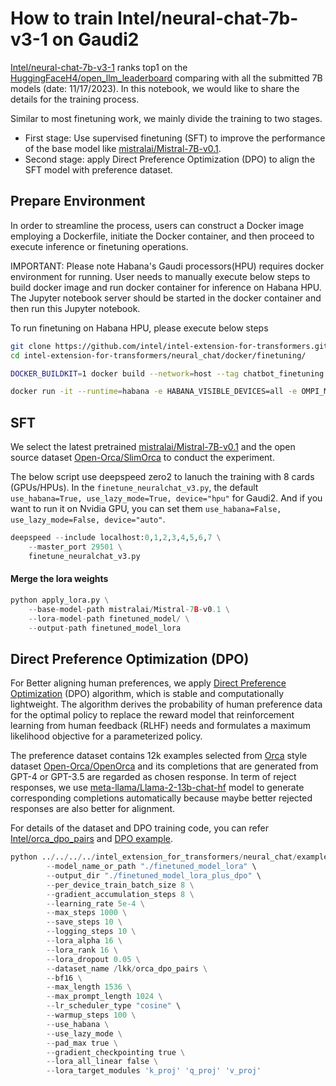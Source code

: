 # How to train Intel/neural-chat-7b-v3-1 on Gaudi2

[Intel/neural-chat-7b-v3-1](https://huggingface.co/Intel/neural-chat-7b-v3-1) ranks top1 on the [HuggingFaceH4/open_llm_leaderboard](https://huggingface.co/spaces/HuggingFaceH4/open_llm_leaderboard) comparing with all the submitted 7B models (date: 11/17/2023). In this notebook, we would like to share the details for the training process.

Similar to most finetuning work, we mainly divide the training to two stages.
- First stage: Use supervised finetuning (SFT) to improve the performance of the base model like [mistralai/Mistral-7B-v0.1](https://huggingface.co/mistralai/Mistral-7B-v0.1).
- Second stage: apply Direct Preference Optimization (DPO) to align the SFT model with preference dataset.


## Prepare Environment

In order to streamline the process, users can construct a Docker image employing a Dockerfile, initiate the Docker container, and then proceed to execute inference or finetuning operations.

IMPORTANT: Please note Habana's Gaudi processors(HPU) requires docker environment for running. User needs to manually execute below steps to build docker image and run docker container for inference on Habana HPU. The Jupyter notebook server should be started in the docker container and then run this Jupyter notebook.

To run finetuning on Habana HPU, please execute below steps

```bash
git clone https://github.com/intel/intel-extension-for-transformers.git
cd intel-extension-for-transformers/neural_chat/docker/finetuning/

DOCKER_BUILDKIT=1 docker build --network=host --tag chatbot_finetuning:latest ./ -f Dockerfile  --target hpu --build-arg BASE_NAME="base-installer-ubuntu22.04" --build-arg ARTIFACTORY_URL="vault.habana.ai" --build-arg VERSION="1.10.0" --build-arg REVISION="494" --build-arg PT_VERSION="2.0.1" --build-arg OS_NUMBER="2204"

docker run -it --runtime=habana -e HABANA_VISIBLE_DEVICES=all -e OMPI_MCA_btl_vader_single_copy_mechanism=none --cap-add=sys_nice --net=host --ipc=host chatbot_finetuning:latest

```


## SFT

We select the latest pretrained [mistralai/Mistral-7B-v0.1](https://huggingface.co/mistralai/Mistral-7B-v0.1) and the open source dataset [Open-Orca/SlimOrca](https://huggingface.co/datasets/Open-Orca/SlimOrca) to conduct the experiment.

The below script use deepspeed zero2 to lanuch the training with 8 cards (GPUs/HPUs). In the `finetune_neuralchat_v3.py`, the default `use_habana=True, use_lazy_mode=True, device="hpu"` for Gaudi2. And if you want to run it on Nvidia GPU, you can set them `use_habana=False, use_lazy_mode=False, device="auto"`.

```python
deepspeed --include localhost:0,1,2,3,4,5,6,7 \
    --master_port 29501 \
    finetune_neuralchat_v3.py
```


#### Merge the lora weights

```python
python apply_lora.py \
    --base-model-path mistralai/Mistral-7B-v0.1 \
    --lora-model-path finetuned_model/ \
    --output-path finetuned_model_lora
```

## Direct Preference Optimization (DPO)

For Better aligning human preferences, we apply [Direct Preference Optimization](https://arxiv.org/pdf/2305.18290.pdf) (DPO) algorithm, which is stable and computationally lightweight. The algorithm derives the probability of human preference data for the optimal policy to replace the reward model that reinforcement learning from human feedback (RLHF) needs and formulates a maximum likelihood objective for a parameterized policy.

The preference dataset contains 12k examples selected from [Orca](https://arxiv.org/abs/2306.02707) style dataset [Open-Orca/OpenOrca](https://huggingface.co/datasets/Open-Orca/OpenOrca) and its completions that are generated from GPT-4 or GPT-3.5 are regarded as chosen response. In term of reject responses, we use [meta-llama/Llama-2-13b-chat-hf](https://huggingface.co/meta-llama/Llama-2-13b-chat-hf) model to generate corresponding completions automatically because maybe better rejected responses are also better for alignment. 

For details of the dataset and DPO training code, you can refer [Intel/orca_dpo_pairs](https://huggingface.co/datasets/Intel/orca_dpo_pairs) and [DPO example](https://github.com/intel/intel-extension-for-transformers/tree/main/intel_extension_for_transformers/neural_chat/examples/finetuning/dpo_pipeline).


```python
python ../../../../intel_extension_for_transformers/neural_chat/examples/finetuning/dpo_pipeline/dpo_clm.py \
        --model_name_or_path "./finetuned_model_lora" \
        --output_dir "./finetuned_model_lora_plus_dpo" \
        --per_device_train_batch_size 8 \
        --gradient_accumulation_steps 8 \
        --learning_rate 5e-4 \
        --max_steps 1000 \
        --save_steps 10 \
        --logging_steps 10 \
        --lora_alpha 16 \
        --lora_rank 16 \
        --lora_dropout 0.05 \
        --dataset_name /lkk/orca_dpo_pairs \
        --bf16 \
        --max_length 1536 \
        --max_prompt_length 1024 \
        --lr_scheduler_type "cosine" \
        --warmup_steps 100 \
        --use_habana \
        --use_lazy_mode \
        --pad_max true \
        --gradient_checkpointing true \
        --lora_all_linear false \
        --lora_target_modules 'k_proj' 'q_proj' 'v_proj'
```
